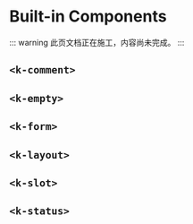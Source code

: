 # Built-in Components

::: warning
此页文档正在施工，内容尚未完成。
:::

## `<k-comment>`

## `<k-empty>`

## `<k-form>`

## `<k-layout>`

## `<k-slot>`

## `<k-status>`
